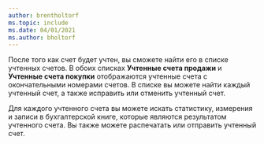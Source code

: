 ```yaml
---
author: brentholtorf
ms.topic: include
ms.date: 04/01/2021
ms.author: bholtorf
---
```

После того как счет будет учтен, вы сможете найти его в списке учтенных счетов. В обоих списках **Учтенные счета продажи** и **Учтенные счета покупки** отображаются учтенные счета с окончательными номерами счетов. В списке вы можете найти каждый учтенный счет, а также исправить или отменить учтенный счет.  

Для каждого учтенного счета вы можете искать статистику, измерения и записи в бухгалтерской книге, которые являются результатом учтенного счета. Вы также можете распечатать или отправить учтенный счет.  
